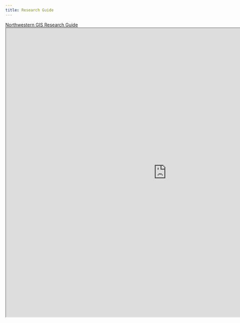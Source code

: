 ```yaml
---
title: Research Guide
---
```

<html>
  <a href="https://libguides.northwestern.edu/gis">Northwestern GIS Research Guide</a>
  <br>
<center><iframe src="https://libguides.northwestern.edu/gis" width=1000px height=900px></iframe> 

